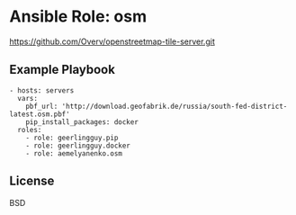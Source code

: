 Ansible Role: osm
=========

https://github.com/Overv/openstreetmap-tile-server.git


Example Playbook
----------------

    - hosts: servers
      vars:
        pbf_url: 'http://download.geofabrik.de/russia/south-fed-district-latest.osm.pbf'
        pip_install_packages: docker
      roles:
        - role: geerlingguy.pip
        - role: geerlingguy.docker
        - role: aemelyanenko.osm

License
-------

BSD
